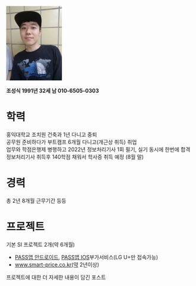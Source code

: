 <img src="/images/my_picture.jpg" alt="my_picture" width="150"/>

**조성식 1991년 32세 남  010-6505-0303**

# 학력  
홍익대학교 조치원 건축과 1년 다니고 중퇴  
공무원 준비하다가 부트캠프 6개월 다니고(개근상 취득) 취업  
업무와 학점은행제 병행하고 2022년 정보처리기사 1회 필기, 실기 동시에 한번에 합격  
정보처리기사 취득후 140학점 채워서 학사증 취득 예정 (8월 말)  

# 경력
총 2년 8개월
근무기간 등등

# 프로젝트
기본 SI 프로젝트 2개(약 6개월)

- [PASS앱 안드로이드](https://play.google.com/store/apps/details?id=com.lguplus.smartotp),
[PASS앱 IOS](https://apps.apple.com/kr/app/pass-by-u/id1147394645)부가서비스(LG U+만 접속가능)  
- www.smart-price.co.kr(약 2년이상)

프로젝트에 대한 더 자세한 내용이 담긴 포스트

# 
